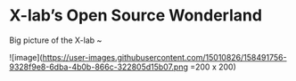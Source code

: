 # X-lab’s Open Source Wonderland

Big picture of the X-lab ~

![image](https://user-images.githubusercontent.com/15010826/158491756-9328f9e8-6dba-4b0b-866c-322805d15b07.png =200 x 200)
